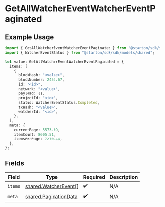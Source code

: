 # GetAllWatcherEventWatcherEventPaginated

## Example Usage

```typescript
import { GetAllWatcherEventWatcherEventPaginated } from "@starton/sdk/sdk/models/operations";
import { WatcherEventStatus } from "@starton/sdk/sdk/models/shared";

let value: GetAllWatcherEventWatcherEventPaginated = {
  items: [
    {
      blockHash: "<value>",
      blockNumber: 2453.67,
      id: "<id>",
      network: "<value>",
      payload: {},
      projectId: "<id>",
      status: WatcherEventStatus.Completed,
      txHash: "<value>",
      watcherId: "<id>",
    },
  ],
  meta: {
    currentPage: 5573.69,
    itemCount: 8605.51,
    itemsPerPage: 7270.44,
  },
};
```

## Fields

| Field                                                                 | Type                                                                  | Required                                                              | Description                                                           |
| --------------------------------------------------------------------- | --------------------------------------------------------------------- | --------------------------------------------------------------------- | --------------------------------------------------------------------- |
| `items`                                                               | [shared.WatcherEvent](../../../sdk/models/shared/watcherevent.md)[]   | :heavy_check_mark:                                                    | N/A                                                                   |
| `meta`                                                                | [shared.PaginationData](../../../sdk/models/shared/paginationdata.md) | :heavy_check_mark:                                                    | N/A                                                                   |